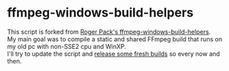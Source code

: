 # ffmpeg-windows-build-helpers

This script is forked from [Roger Pack's ffmpeg-windows-build-helpers](https://github.com/rdp/ffmpeg-windows-build-helpers).  
My main goal was to compile a static and shared FFmpeg build that runs on my old pc with non-SSE2 cpu and WinXP.  
I'll try to update the script and [release some fresh builds](http://rwijnsma.home.xs4all.nl/files/ffmpeg) so every now and then.